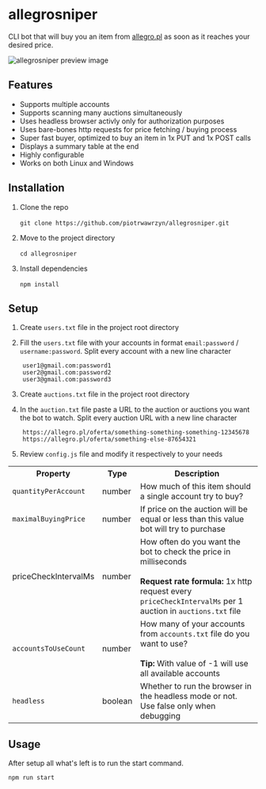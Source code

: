 # allegrosniper

CLI bot that will buy you an item from [allegro.pl](https://allegro.pl) as soon as it reaches your desired price.

![allegrosniper preview image](https://user-images.githubusercontent.com/42513971/82207666-81863380-990a-11ea-96a7-9ec1c6185c0b.png)

## Features

- Supports multiple accounts
- Supports scanning many auctions simultaneously
- Uses headless browser activly only for authorization purposes
- Uses bare-bones http requests for price fetching / buying process
- Super fast buyer, optimized to buy an item in 1x PUT and 1x POST calls
- Displays a summary table at the end
- Highly configurable
- Works on both Linux and Windows

## Installation

1. Clone the repo <br><br>`git clone https://github.com/piotrwawrzyn/allegrosniper.git`<br>

2. Move to the project directory <br><br>`cd allegrosniper`<br>

3. Install dependencies <br><br>`npm install`<br>

## Setup

1. Create `users.txt` file in the project root directory

2. Fill the `users.txt` file with your accounts in format `email:password` / `username:password`. Split every account with a new line character

```
    user1@gmail.com:password1
    user2@gmail.com:password2
    user3@gmail.com:password3
```

3. Create `auctions.txt` file in the project root directory

4. In the `auction.txt` file paste a URL to the auction or auctions you want the bot to watch. Split every auction URL with a new line character

```
    https://allegro.pl/oferta/something-something-something-12345678
    https://allegro.pl/oferta/something-else-87654321
```

5. Review `config.js` file and modify it respectively to your needs
<table>
	<tr><th>Property</th><th>Type</th><th>Description</th></tr>
	<tr><td><code>quantityPerAccount</code></td><td>number</td><td>How much of this item should a single account try to buy?</td></tr>
	<tr><td><code>maximalBuyingPrice</code></td><td>number</td><td>If price on the auction will be equal or less than this value bot will try to purchase</td></tr>
	<tr><td>priceCheckIntervalMs</td><td>number</td><td>How often do you want the bot to check the price in milliseconds
	<br><br>
	<strong>Request rate formula:</strong> 1x http request every <code>priceCheckIntervalMs</code> per 1 auction in <code>auctions.txt</code> file
	</td></tr>
	<tr><td><code>accountsToUseCount</code></td><td>number</td><td>How many of your accounts from <code>accounts.txt</code> file do you want to use?
	<br><br>
	<strong>Tip:</strong> With value of -1 will use all available accounts</td></tr>
	<tr><td><code>headless</code></td><td>boolean</td><td>Whether to run the browser in the headless mode or not. Use false only when debugging</td></tr>
</table>

## Usage

After setup all what's left is to run the start command.

`npm run start`

